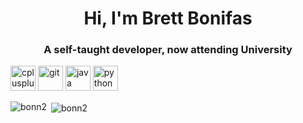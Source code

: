 <h1 align="center">Hi, I'm Brett Bonifas</h1>
<h3 align="center">A self-taught developer, now attending University</h3>

<p align="left"><img src="https://devicons.github.io/devicon/devicon.git/icons/cplusplus/cplusplus-original.svg" alt="cplusplus" width="40" height="40"/> <img src="https://www.vectorlogo.zone/logos/git-scm/git-scm-icon.svg" alt="git" width="40" height="40"/> <img src="https://devicons.github.io/devicon/devicon.git/icons/java/java-original-wordmark.svg" alt="java" width="40" height="40"/> <img src="https://devicons.github.io/devicon/devicon.git/icons/python/python-original.svg" alt="python" width="40" height="40"/></p>

<p><img align="left" src="https://github-readme-stats.vercel.app/api/top-langs/?username=bonn2&layout=compact" alt="bonn2" /></p>

<p>&nbsp;<img align="center" src="https://github-readme-stats.vercel.app/api?username=bonn2&show_icons=true" alt="bonn2" /></p>


